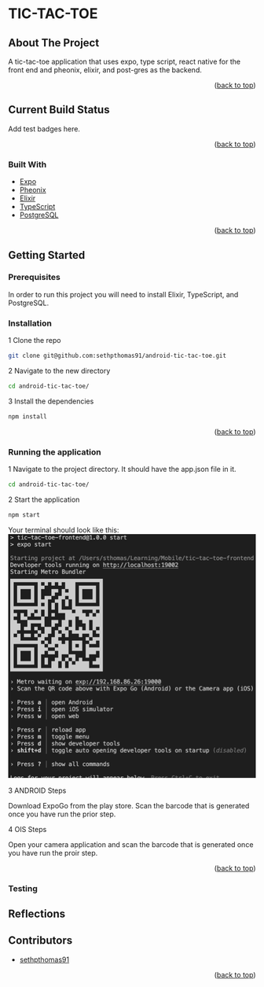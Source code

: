 # TIC-TAC-TOE

<!-- ABOUT THE PROJECT -->
## About The Project

A tic-tac-toe application that uses expo, type script, react native for the front end and pheonix, elixir, and post-gres as the backend.

<p align="right">(<a href="#top">back to top</a>)</p>

<!-- BUILD STATUS -->
## Current Build Status

Add test badges here.

<p align="right">(<a href="#top">back to top</a>)</p>


<!-- Built With -->
### Built With

* [Expo](https://expo.dev/)
* [Pheonix](https://www.phoenixframework.org/)
* [Elixir](https://elixir-lang.org/)
* [TypeScript](https://www.typescriptlang.org/)
* [PostgreSQL](https://www.postgresql.org/)

<p align="right">(<a href="#top">back to top</a>)</p>



<!-- GETTING STARTED -->
## Getting Started


### Prerequisites

In order to run this project you will need to install Elixir, TypeScript, and PostgreSQL.

### Installation

1 Clone the repo
   ```sh
git clone git@github.com:sethpthomas91/android-tic-tac-toe.git
   ```

2 Navigate to the new directory
   ```sh
cd android-tic-tac-toe/
   ```

3 Install the dependencies
   ```sh
npm install
   ```

<p align="right">(<a href="#top">back to top</a>)</p>

### Running the application

1 Navigate to the project directory. It should have the app.json file in it.
   ```sh
cd android-tic-tac-toe/
   ```

2 Start the application
   ```sh
npm start
   ```

   Your terminal should look like this:
   ![Starting the application](readme_images/start.png)

3 ANDROID Steps

Download ExpoGo from the play store. Scan the barcode that is generated once you have run the prior step.

4 OIS Steps

Open your camera application and scan the barcode that is generated once you have run the proir step.

<p align="right">(<a href="#top">back to top</a>)</p>

### Testing


## Reflections


<!-- ACKNOWLEDGMENTS -->
## Contributors

* [sethpthomas91](https://github.com/sethpthomas91)

<p align="right">(<a href="#top">back to top</a>)</p>



<!-- MARKDOWN LINKS & IMAGES -->
<!-- https://www.markdownguide.org/basic-syntax/#reference-style-links -->
[contributors-shield]: https://img.shields.io/github/contributors/github_username/repo_name.svg?style=for-the-badge
[contributors-url]: https://github.com/github_username/repo_name/graphs/contributors
[forks-shield]: https://img.shields.io/github/forks/github_username/repo_name.svg?style=for-the-badge
[forks-url]: https://github.com/github_username/repo_name/network/members
[stars-shield]: https://img.shields.io/github/stars/github_username/repo_name.svg?style=for-the-badge
[stars-url]: https://github.com/github_username/repo_name/stargazers
[issues-shield]: https://img.shields.io/github/issues/github_username/repo_name.svg?style=for-the-badge
[issues-url]: https://github.com/github_username/repo_name/issues
[license-shield]: https://img.shields.io/github/license/github_username/repo_name.svg?style=for-the-badge
[license-url]: https://github.com/github_username/repo_name/blob/master/LICENSE.txt
[linkedin-shield]: https://img.shields.io/badge/-LinkedIn-black.svg?style=for-the-badge&logo=linkedin&colorB=555
[linkedin-url]: https://linkedin.com/in/linkedin_username
[product-screenshot]: images/screenshot.png